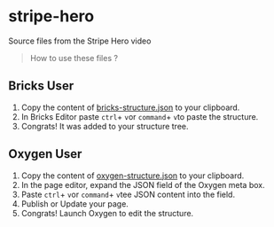# stripe-hero
Source files from the Stripe Hero video

>  How to use these files ?

## Bricks User

1. Copy the content of [bricks-structure.json](https://github.com/OxyProps/stripe-hero/blob/main/bricks-structure.json) to your clipboard.
2. In Bricks Editor paste `ctrl`+ `v`or `command`+ `v`to paste the structure.
3. Congrats! It was added to your structure tree.

## Oxygen User

1. Copy the content of [oxygen-structure.json](https://github.com/OxyProps/stripe-hero/blob/main/oxygen-structure.json) to your clipboard.
1. In the page editor, expand the JSON field of the Oxygen meta box.
1. Paste `ctrl`+ `v`or `command`+ `v`tee JSON content into the field.
1. Publish or Update your page.
1. Congrats! Launch Oxygen to edit the structure.